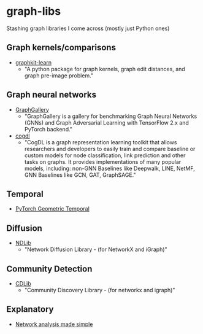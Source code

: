 # graph-libs
Stashing graph libraries I come across (mostly just Python ones)

## Graph kernels/comparisons
- [graphkit-learn](https://github.com/jajupmochi/graphkit-learn)
  - "A python package for graph kernels, graph edit distances, and graph pre-image problem."
  
## Graph neural networks
- [GraphGallery](https://github.com/EdisonLeeeee/GraphGallery)
  - "GraphGallery is a gallery for benchmarking Graph Neural Networks (GNNs) and Graph Adversarial Learning with TensorFlow 2.x and PyTorch backend."
- [cogdl](https://github.com/THUDM/cogdl)
  - "CogDL is a graph representation learning toolkit that allows researchers and developers to easily train and compare baseline or custom models for node classification, link prediction and other tasks on graphs. It provides implementations of many popular models, including: non-GNN Baselines like Deepwalk, LINE, NetMF, GNN Baselines like GCN, GAT, GraphSAGE."


## Temporal
- [PyTorch Geometric Temporal](https://github.com/benedekrozemberczki/pytorch_geometric_temporal)

## Diffusion
- [NDLib](https://github.com/GiulioRossetti/ndlib)
   - "Network Diffusion Library - (for NetworkX and iGraph)" 

## Community Detection
- [CDLib](https://github.com/GiulioRossetti/cdlib)
   - "Community Discovery Library - (for networkx and igraph)"

## Explanatory
- [Network analysis made simple](https://github.com/ericmjl/Network-Analysis-Made-Simple)
